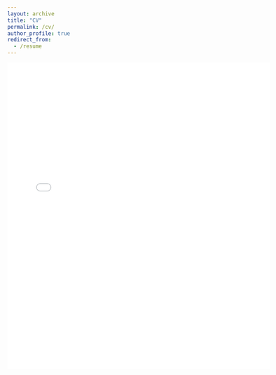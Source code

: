 ```yaml
---
layout: archive
title: "CV"
permalink: /cv/
author_profile: true
redirect_from:
  - /resume
---
```


 <embed src="{{ site.baseurl }}/files/andrewhunter_cv.pdf" width="600" height="700" type='application/pdf'> 
